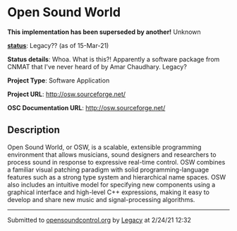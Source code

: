 # Open Sound World

**This implementation has been superseded by another!**
Unknown

**[status](https://ccrma.stanford.edu/~matt/OSC/implementation-status.html)**: Legacy?? (as of 15-Mar-21)

**Status details**: 
Whoa.  What is this?!  Apparently a software package from CNMAT that I've never heard of by Amar Chaudhary.  Legacy?  

**Project Type**: Software Application

**Project URL**: <http://osw.sourceforge.net/>

**OSC Documentation URL**: <http://osw.sourceforge.net/>

## Description

Open Sound World, or OSW, is a scalable, extensible programming environment that allows musicians, sound designers and researchers to process sound in response to expressive real-time control. OSW combines a familiar visual patching paradigm with solid programming-language features such as a strong type system and hierarchical name spaces. OSW also includes an intuitive model for specifying new components using a graphical interface and high-level C++ expressions, making it easy to develop and share new music and signal-processing algorithms.

---
Submitted to [opensoundcontrol.org](https://opensoundcontrol.org) by [Legacy](https://web.archive.org) at 2/24/21 12:32
